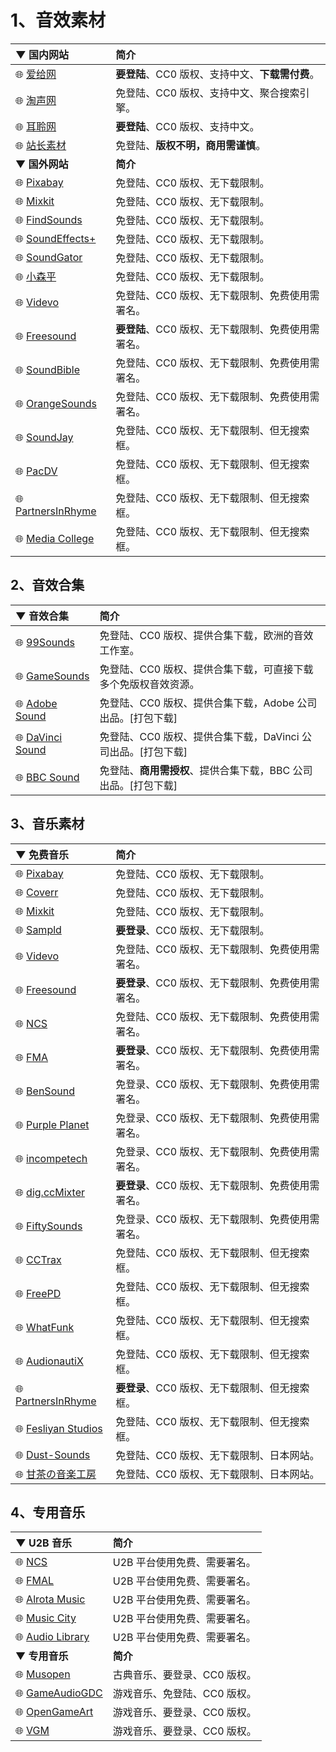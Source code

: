 # 1、音效素材


| ▼ **国内网站**                                               | **简介**                                           |
| :----------------------------------------------------------- | :------------------------------------------------- |
| 🌐 [爱给网](https://www.aigei.com/sound)                      | **要登陆**、CC0 版权、支持中文、**下载需付费**。   |
| 🌐 [淘声网](https://www.tosound.com/)                         | 免登陆、CC0 版权、支持中文、聚合搜索引擎。         |
| 🌐 [耳聆网](https://www.ear0.com/)                            | **要登陆**、CC0 版权、支持中文。                   |
| 🌐 [站长素材](https://sc.chinaz.com/yinxiao/)                 | 免登陆、**版权不明，商用需谨慎**。                 |
| ▼ **国外网站**                                               | **简介**                                           |
| 🌐 [Pixabay](https://pixabay.com/sound-effects/)              | 免登陆、CC0 版权、无下载限制。                     |
| 🌐 [Mixkit](https://mixkit.co/free-sound-effects/)            | 免登陆、CC0 版权、无下载限制。                     |
| 🌐 [FindSounds](https://www.findsounds.com/typesChinese.html) | 免登陆、CC0 版权、无下载限制。                     |
| 🌐 [SoundEffects+](https://www.soundeffectsplus.com/)         | 免登陆、CC0 版权、无下载限制。                     |
| 🌐 [SoundGator](https://www.soundgator.com/)                  | 免登陆、CC0 版权、无下载限制。                     |
| 🌐 [小森平](https://taira-komori.jpn.org/freesoundcn.html)    | 免登陆、CC0 版权、无下载限制。                     |
| 🌐 [Videvo](https://www.videvo.net/royalty-free-sound-effects/) | 免登陆、CC0 版权、无下载限制、免费使用需署名。     |
| 🌐 [Freesound](https://freesound.org/)                        | **要登陆**、CC0 版权、无下载限制、免费使用需署名。 |
| 🌐 [SoundBible](https://soundbible.com/)                      | 免登陆、CC0 版权、无下载限制、免费使用需署名。     |
| 🌐 [OrangeSounds](https://orangefreesounds.com/)              | 免登陆、CC0 版权、无下载限制、免费使用需署名。     |
| 🌐 [SoundJay](https://www.soundjay.com/)                      | 免登陆、CC0 版权、无下载限制、但无搜索框。         |
| 🌐 [PacDV](https://www.pacdv.com/sounds/)                     | 免登陆、CC0 版权、无下载限制、但无搜索框。         |
| 🌐 [PartnersInRhyme](https://www.partnersinrhyme.com/pir/PIRsfx.shtml) | 免登陆、CC0 版权、无下载限制、但无搜索框。         |
| 🌐 [Media College](https://www.mediacollege.com/downloads/sound-effects/) | 免登陆、CC0 版权、无下载限制、但无搜索框。         |



 

## 2、音效合集

 

| ▼ **音效合集**                                               | **简介**                                                     |
| :----------------------------------------------------------- | :----------------------------------------------------------- |
| 🌐 [99Sounds](https://99sounds.org/)                          | 免登陆、CC0 版权、提供合集下载，欧洲的音效工作室。           |
| 🌐 [GameSounds](https://gamesounds.xyz/)                      | 免登陆、CC0 版权、提供合集下载，可直接下载多个免版权音效资源。 |
| 🌐 [Adobe Sound](https://www.adobe.com/products/audition/offers/AdobeAuditionDLCSFX.html) | 免登陆、CC0 版权、提供合集下载，Adobe 公司出品。[打包下载]   |
| 🌐 [DaVinci Sound](https://www.blackmagicdesign.com/cn/support/) | 免登陆、CC0 版权、提供合集下载，DaVinci 公司出品。[打包下载] |
| 🌐 [BBC Sound](https://sound-effects.bbcrewind.co.uk/)        | 免登陆、**商用需授权**、提供合集下载，BBC 公司出品。[打包下载] |



 

## 3、音乐素材

 

| ▼ **免费音乐**                                               | **简介**                                           |
| :----------------------------------------------------------- | :------------------------------------------------- |
| 🌐 [Pixabay](https://pixabay.com/zh/music/)                   | 免登陆、CC0 版权、无下载限制。                     |
| 🌐 [Coverr](https://coverr.co/free-stock-music)               | 免登陆、CC0 版权、无下载限制。                     |
| 🌐 [Mixkit](https://mixkit.co/free-stock-music/)              | 免登陆、CC0 版权、无下载限制。                     |
| 🌐 [Sampld](https://sampld.app/)                              | **要登录**、CC0 版权、无下载限制。                 |
| 🌐 [Videvo](https://www.videvo.net/royalty-free-music/)       | 免登陆、CC0 版权、无下载限制、免费使用需署名。     |
| 🌐 [Freesound](https://freesound.org/)                        | **要登录**、CC0 版权、无下载限制、免费使用需署名。 |
| 🌐 [NCS](https://ncs.io/music)                                | 免登陆、CC0 版权、无下载限制、免费使用需署名。     |
| 🌐 [FMA](https://freemusicarchive.org/home)                   | **要登录**、CC0 版权、无下载限制、免费使用需署名。 |
| 🌐 [BenSound](https://www.bensound.com/free-music-for-videos) | 免登录、CC0 版权、无下载限制、免费使用需署名。     |
| 🌐 [Purple Planet](https://www.purple-planet.com/)            | 免登录、CC0 版权、无下载限制、免费使用需署名。     |
| 🌐 [incompetech](https://incompetech.com/music/royalty-free/music.html) | 免登录、CC0 版权、无下载限制、免费使用需署名。     |
| 🌐 [dig.ccMixter](http://dig.ccmixter.org/)                   | **要登录**、CC0 版权、无下载限制、免费使用需署名。 |
| 🌐 [FiftySounds](https://www.fiftysounds.com/)                | 免登录、CC0 版权、无下载限制、免费使用需署名。     |
| 🌐 [CCTrax](https://cctrax.com/)                              | 免登陆、CC0 版权、无下载限制、但无搜索框。         |
| 🌐 [FreePD](https://freepd.com/)                              | 免登陆、CC0 版权、无下载限制、但无搜索框。         |
| 🌐 [WhatFunk](https://whatfunk.com/)                          | 免登陆、CC0 版权、无下载限制、但无搜索框。         |
| 🌐 [AudionautiX](https://audionautix.com/)                    | 免登陆、CC0 版权、无下载限制、但无搜索框。         |
| 🌐 [PartnersInRhyme](https://www.partnersinrhyme.com/midi/Classical/index.shtml) | **要登录**、CC0 版权、无下载限制、但无搜索框。     |
| 🌐 [Fesliyan Studios](https://www.fesliyanstudios.com/)       | 免登陆、CC0 版权、无下载限制、但无搜索框。         |
| 🌐 [Dust-Sounds](http://dust-sounds.com/)                     | 免登陆、CC0 版权、无下载限制、日本网站。           |
| 🌐 [甘茶の音楽工房](https://amachamusic.chagasi.com/)         | 免登陆、CC0 版权、无下载限制、日本网站。           |



 

## 4、专用音乐

 

| ▼ **U2B 音乐**                                               | **简介**                     |
| :----------------------------------------------------------- | :--------------------------- |
| 🌐 [NCS](https://www.youtube.com/user/NoCopyrightSounds)      | U2B 平台使用免费、需要署名。 |
| 🌐 [FMAL](https://www.youtube.com/c/FreeMusicAudioLibraryNow/videos) | U2B 平台使用免费、需要署名。 |
| 🌐 [Alrota Music](https://www.youtube.com/@AlrotaMusic/videos) | U2B 平台使用免费、需要署名。 |
| 🌐 [Music City](https://www.youtube.com/@MusicCityOfficial2017/videos) | U2B 平台使用免费、需要署名。 |
| 🌐 [Audio Library](https://www.youtube.com/c/audiolibrary-channel/videos) | U2B 平台使用免费、需要署名。 |
| ▼ **专用音乐**                                               | **简介**                     |
| 🌐 [Musopen](https://musopen.org/music/)                      | 古典音乐、要登录、CC0 版权。 |
| 🌐 [GameAudioGDC](https://sonniss.com/gameaudiogdc)           | 游戏音乐、免登陆、CC0 版权。 |
| 🌐 [OpenGameArt](https://opengameart.org/)                    | 游戏音乐、要登录、CC0 版权。 |
| 🌐 [VGM](https://downloads.khinsider.com/)                    | 游戏音乐、要登录、CC0 版权。 |